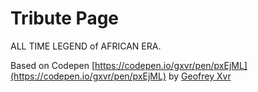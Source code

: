 # Tribute Page

ALL TIME LEGEND of AFRICAN ERA.

Based on Codepen [https://codepen.io/gxvr/pen/pxEjML](https://codepen.io/gxvr/pen/pxEjML) by [Geofrey Xvr](https://codepen.io/gxvr)
